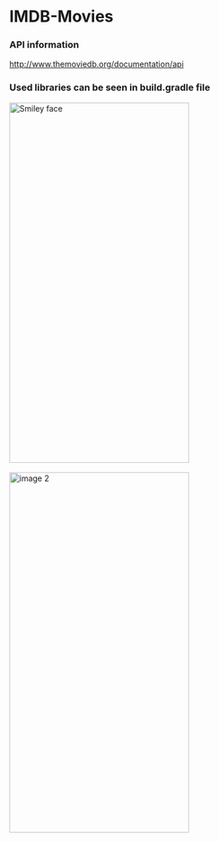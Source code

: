 # IMDB-Movies

### API information
http://www.themoviedb.org/documentation/api

### Used libraries can be seen in build.gradle file

<img src="https://dl.dropboxusercontent.com/u/68130108/imdbmovie/movie1.png" alt="Smiley face"  height="640" width="320">
<br/><br/>
<img src="https://dl.dropboxusercontent.com/u/68130108/imdbmovie/movie2.png" alt="image 2" height="640" width="320">